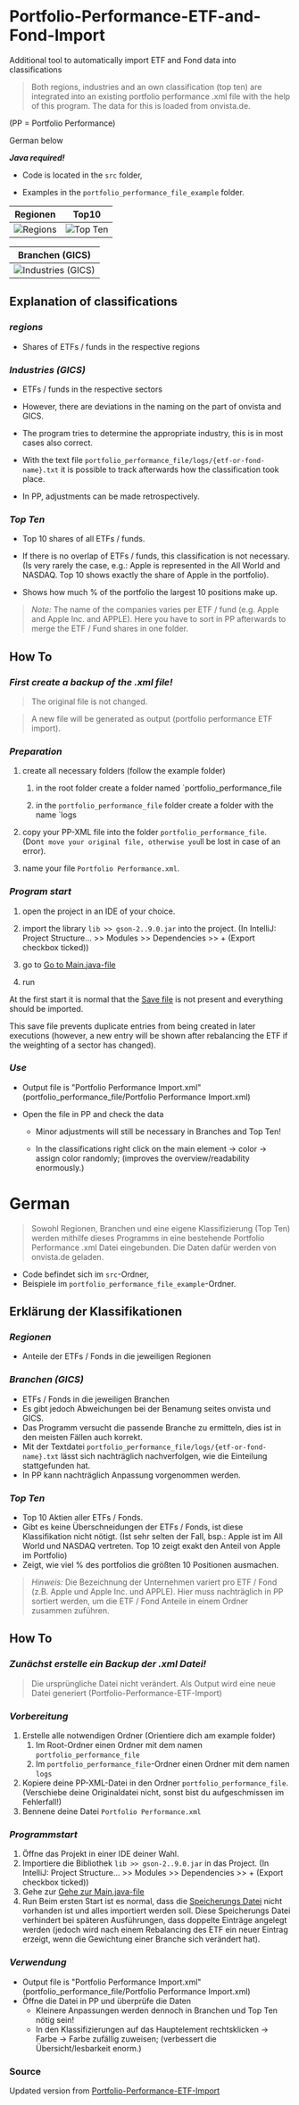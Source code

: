 # Portfolio-Performance-ETF-and-Fond-Import

Additional tool to automatically import ETF and Fond data into classifications

> Both regions, industries and an own classification (top ten) are integrated into an existing portfolio performance
> .xml file with the help of this program. The data for this is loaded from onvista.de.


(PP = Portfolio Performance)

German below

**_Java required!_**

- Code is located in the `src` folder,

- Examples in the `portfolio_performance_file_example` folder.


|              Regionen              |              Top10              |
|:----------------------------------:|:-------------------------------:|
| ![Regions](examples/regionen.png)  |  ![Top Ten](examples/top10.png) |

|                 Branchen (GICS)                  |
|:------------------------------------------------:|
| ![Industries (GICS)](examples/branchen_gics.png) |

## Explanation of classifications

### _regions_

- Shares of ETFs / funds in the respective regions

### _Industries (GICS)_

- ETFs / funds in the respective sectors

- However, there are deviations in the naming on the part of onvista and GICS.

- The program tries to determine the appropriate industry, this is in most cases also correct.

- With the text file `portfolio_performance_file/logs/{etf-or-fond-name}.txt` it is possible to track afterwards how the
  classification took place.

- In PP, adjustments can be made retrospectively.

### _Top Ten_

- Top 10 shares of all ETFs / funds.

- If there is no overlap of ETFs / funds, this classification is not necessary. (Is very rarely the case, e.g.: Apple is
  represented in the All World and NASDAQ. Top 10 shows exactly the share of Apple in the portfolio).

- Shows how much % of the portfolio the largest 10 positions make up.

> _Note:_ The name of the companies varies per ETF / fund (e.g. Apple and Apple Inc. and APPLE). Here you have to sort
> in PP afterwards to merge the ETF / Fund shares in one folder.

## How To

### **_First create a backup of the .xml file!_**

> The original file is not changed.

> A new file will be generated as output (portfolio performance ETF import).

### _Preparation_

1. create all necessary folders (follow the example folder)

    1. in the root folder create a folder named `portfolio_performance_file

    2. in the `portfolio_performance_file` folder create a folder with the name `logs

2. copy your PP-XML file into the folder `portfolio_performance_file`. (Don`t move your original file, otherwise you`ll
   be lost in case of an error).

3. name your file `Portfolio Performance.xml`.

### _Program start_

1. open the project in an IDE of your choice.

2. import the library `lib >> gson-2..9.0.jar` into the project. (In IntelliJ: Project Structure... >> Modules >>
   Dependencies >> + (Export checkbox ticked))

3. go to [Go to Main.java-file](src/Main.java)

4. run

At the first start it is normal that
the [Save file](portfolio_performance_file/logs/do_not_delete_needed_for_next_import) is not present and everything
should be imported.

This save file prevents duplicate entries from being created in later executions (however, a new entry will be shown
after rebalancing the ETF if the weighting of a sector has changed).

### _Use_

- Output file is "Portfolio Performance Import.xml" (portfolio_performance_file/Portfolio Performance Import.xml)

- Open the file in PP and check the data

    - Minor adjustments will still be necessary in Branches and Top Ten!

    - In the classifications right click on the main element -> color -> assign color randomly; (improves the
      overview/readability enormously.)

# German

> Sowohl Regionen, Branchen und eine eigene Klassifizierung (Top Ten) werden mithilfe dieses Programms in eine
> bestehende Portfolio Performance .xml Datei eingebunden. Die Daten dafür werden von onvista.de geladen.

- Code befindet sich im `src`-Ordner,
- Beispiele im `portfolio_performance_file_example`-Ordner.

## Erklärung der Klassifikationen

### _Regionen_

- Anteile der ETFs / Fonds in die jeweiligen Regionen

### _Branchen (GICS)_

- ETFs / Fonds in die jeweiligen Branchen
- Es gibt jedoch Abweichungen bei der Benamung seites onvista und GICS.
- Das Programm versucht die passende Branche zu ermitteln, dies ist in den meisten Fällen auch korrekt.
- Mit der Textdatei `portfolio_performance_file/logs/{etf-or-fond-name}.txt` lässt sich nachträglich nachverfolgen, wie
  die Einteilung stattgefunden hat.
- In PP kann nachträglich Anpassung vorgenommen werden.

### _Top Ten_

- Top 10 Aktien aller ETFs / Fonds.
- Gibt es keine Überschneidungen der ETFs / Fonds, ist diese Klassifikation nicht nötigt. (Ist sehr selten der Fall,
  bsp.: Apple ist im All World und NASDAQ vertreten. Top 10 zeigt exakt den Anteil von Apple im Portfolio)
- Zeigt, wie viel % des portfolios die größten 10 Positionen ausmachen.

> _Hinweis:_ Die Bezeichnung der Unternehmen variert pro ETF / Fond (z.B. Apple und Apple Inc. und APPLE). Hier muss
> nachträglich in PP sortiert werden, um die ETF / Fond Anteile in einem Ordner zusammen zuführen.

## How To

### **_Zunächst erstelle ein Backup der .xml Datei!_**

> Die ursprüngliche Datei nicht verändert.
> Als Output wird eine neue Datei generiert (Portfolio-Performance-ETF-Import)

### _Vorbereitung_

1. Erstelle alle notwendigen Ordner (Orientiere dich am example folder)
    1. Im Root-Ordner einen Ordner mit dem namen `portfolio_performance_file`
    2. Im `portfolio_performance_file`-Ordner einen Ordner mit dem namen `logs`
2. Kopiere deine PP-XML-Datei in den Ordner `portfolio_performance_file`. (Verschiebe deine Originaldatei nicht, sonst
   bist du aufgeschmissen im Fehlerfall!)
3. Bennene deine Datei `Portfolio Performance.xml`

### _Programmstart_

1. Öffne das Projekt in einer IDE deiner Wahl.
2. Importiere die Bibliothek `lib >> gson-2..9.0.jar` in das Project. (In IntelliJ: Project Structure... >> Modules >>
   Dependencies >> + (Export checkbox ticked))
3. Gehe zur [Gehe zur Main.java-file](src/Main.java)
4. Run
   Beim ersten Start ist es normal, dass
   die [Speicherungs Datei](portfolio_performance_file/logs/do_not_delete_needed_for_next_import) nicht vorhanden ist
   und alles importiert werden soll.
   Diese Speicherungs Datei verhindert bei späteren Ausführungen, dass doppelte Einträge angelegt werden (jedoch wird
   nach einem Rebalancing des ETF ein neuer Eintrag erzeigt, wenn die Gewichtung einer Branche sich verändert hat).

### _Verwendung_

- Output file is "Portfolio Performance Import.xml" (portfolio_performance_file/Portfolio Performance Import.xml)
- Öffne die Datei in PP und überprüfe die Daten
    - Kleinere Anpassungen werden dennoch in Branchen und Top Ten nötig sein!
    - In den Klassifizierungen auf das Hauptelement rechtsklicken -> Farbe -> Farbe zufällig zuweisen; (verbessert die
      Übersicht/lesbarkeit enorm.)

### Source

Updated version
from [Portfolio-Performance-ETF-Import](https://github.com/Wafffelmonster/Portfolio-Performance-ETF-Import)